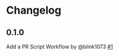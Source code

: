 # Changelog

<!-- <START NEW CHANGELOG ENTRY> -->

## 0.1.0

Add a PR Script Workflow by @blink1073 [#1](https://github.com/jupyterlab/maintainer-tools/pull/1)

<!-- <END NEW CHANGELOG ENTRY> -->
